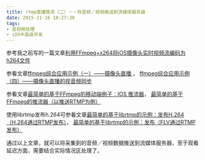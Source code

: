 ```yaml
---
title: rtmp直播推流（二）－－将音频／视频推送到流媒体服务器
date: 2015-11-16 18:27:30
tags:
- 音视频处理
- iOS中高级开发
---
```


参考我之前写的一篇文章[利用FFmpeg+x264将iOS摄像头实时视频流编码为h264文件](https://depthlove.github.io/2015/09/18/use-ffmpeg-and-x264-encode-iOS-camera-video-to-h264/)

参看文章[ffmpeg综合应用示例（一）——摄像头直播 ](http://blog.csdn.net/nonmarking/article/details/48022387)，       [ffmpeg综合应用示例（四）——摄像头直播的视音频同步](http://blog.csdn.net/nonmarking/article/details/50522413)

参看文章[最简单的基于FFmpeg的移动端例子：IOS 推流器](http://blog.csdn.net/leixiaohua1020/article/details/47072519)，      [ 最简单的基于FFmpeg的推流器（以推送RTMP为例）](http://blog.csdn.net/leixiaohua1020/article/details/39803457)

<!-- more -->

使用librtmp发布h.264可参看文章[最简单的基于librtmp的示例：发布H.264（H.264通过RTMP发布）](http://blog.csdn.net/leixiaohua1020/article/details/42105049)，     [最简单的基于librtmp的示例：发布（FLV通过RTMP发布）](http://blog.csdn.net/leixiaohua1020/article/details/42104945)

通过以上文章，就可以将采集到的音频／视频数据推送到流媒体服务器，至于观看延迟方面，需要结合实际情况区处理了。


